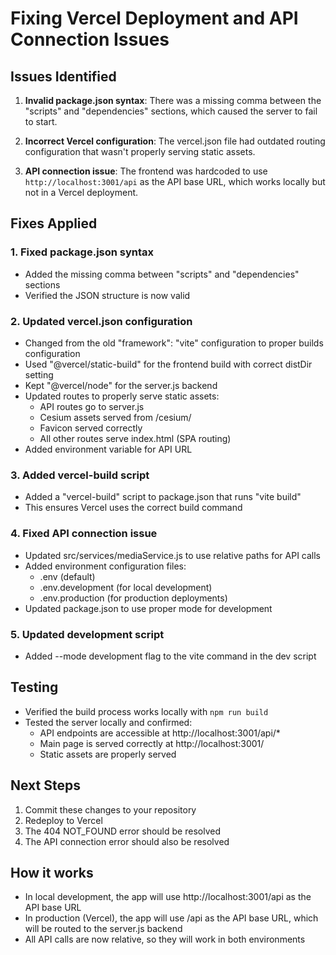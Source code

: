 # Fixing Vercel Deployment and API Connection Issues

## Issues Identified

1. **Invalid package.json syntax**: There was a missing comma between the "scripts" and "dependencies" sections, which caused the server to fail to start.

2. **Incorrect Vercel configuration**: The vercel.json file had outdated routing configuration that wasn't properly serving static assets.

3. **API connection issue**: The frontend was hardcoded to use `http://localhost:3001/api` as the API base URL, which works locally but not in a Vercel deployment.

## Fixes Applied

### 1. Fixed package.json syntax
- Added the missing comma between "scripts" and "dependencies" sections
- Verified the JSON structure is now valid

### 2. Updated vercel.json configuration
- Changed from the old "framework": "vite" configuration to proper builds configuration
- Used "@vercel/static-build" for the frontend build with correct distDir setting
- Kept "@vercel/node" for the server.js backend
- Updated routes to properly serve static assets:
  - API routes go to server.js
  - Cesium assets served from /cesium/
  - Favicon served correctly
  - All other routes serve index.html (SPA routing)
- Added environment variable for API URL

### 3. Added vercel-build script
- Added a "vercel-build" script to package.json that runs "vite build"
- This ensures Vercel uses the correct build command

### 4. Fixed API connection issue
- Updated src/services/mediaService.js to use relative paths for API calls
- Added environment configuration files:
  - .env (default)
  - .env.development (for local development)
  - .env.production (for production deployments)
- Updated package.json to use proper mode for development

### 5. Updated development script
- Added --mode development flag to the vite command in the dev script

## Testing
- Verified the build process works locally with `npm run build`
- Tested the server locally and confirmed:
  - API endpoints are accessible at http://localhost:3001/api/*
  - Main page is served correctly at http://localhost:3001/
  - Static assets are properly served

## Next Steps
1. Commit these changes to your repository
2. Redeploy to Vercel
3. The 404 NOT_FOUND error should be resolved
4. The API connection error should also be resolved

## How it works
- In local development, the app will use http://localhost:3001/api as the API base URL
- In production (Vercel), the app will use /api as the API base URL, which will be routed to the server.js backend
- All API calls are now relative, so they will work in both environments